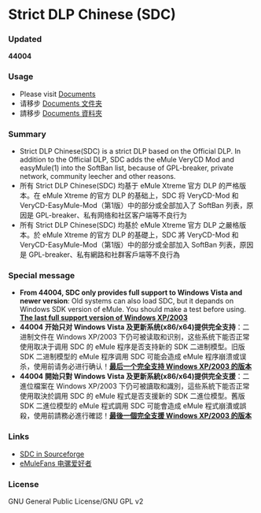 ﻿﻿Strict DLP Chinese (SDC)
=====

### Updated
**44004**

### Usage
* Please visit [Documents](https://github.com/chengr28/specialdlp/tree/master/Documents)
* 请移步 [Documents 文件夹](https://github.com/chengr28/specialdlp/tree/master/Documents)
* 請移步 [Documents 資料夾](https://github.com/chengr28/specialdlp/tree/master/Documents)

### Summary
* Strict DLP Chinese(SDC) is a strict DLP based on the Official DLP. In addition to the Official DLP, SDC adds the eMule VeryCD Mod and easyMule(1) into the SoftBan list, because of GPL-breaker, private network, community leecher and other reasons.
* 所有 Strict DLP Chinese(SDC) 均基于 eMule Xtreme 官方 DLP 的严格版本。在 eMule Xtreme 的官方 DLP 的基础上，SDC 将 VeryCD-Mod 和 VeryCD-EasyMule-Mod（第1版）中的部分或全部加入了 SoftBan 列表，原因是 GPL-breaker、私有网络和社区客户端等不良行为<br />
* 所有 Strict DLP Chinese(SDC) 均基於 eMule Xtreme 官方 DLP 之嚴格版本。於 eMule Xtreme 的官方 DLP 的基礎上，SDC 將 VeryCD-Mod 和 VeryCD-EasyMule-Mod（第1版）中的部分或全部加入 SoftBan 列表，原因是 GPL-breaker、私有網路和社群客戶端等不良行為<br />

### Special message
* **From 44004, SDC only provides full support to Windows Vista and newer version**: Old systems can also load SDC, but it depands on Windows SDK version of eMule. You should make a test before using. **[The last full support version of Windows XP/2003](https://github.com/chengr28/specialdlp/releases/tag/v44003.2)**
* **44004 开始只对 Windows Vista 及更新系统(x86/x64)提供完全支持**：二进制文件在 Windows XP/2003 下仍可被读取和识别，这些系统下能否正常使用取决于调用 SDC 的 eMule 程序是否支持新的 SDK 二进制模型。旧版 SDK 二进制模型的 eMule 程序调用 SDC 可能会造成 eMule 程序崩溃或误杀，使用前请务必进行确认！**[最后一个完全支持 Windows XP/2003 的版本](https://github.com/chengr28/specialdlp/releases/tag/v44003.2)**
* **44004 開始只對 Windows Vista 及更新系統(x86/x64)提供完全支援**：二進位檔案在 Windows XP/2003 下仍可被讀取和識別，這些系統下能否正常使用取決於調用 SDC 的 eMule 程式是否支援新的 SDK 二進位模型。舊版 SDK 二進位模型的 eMule 程式調用 SDC 可能會造成 eMule 程式崩潰或誤殺，使用前請務必進行確認！**[最後一個完全支援 Windows XP/2003 的版本](https://github.com/chengr28/specialdlp/releases/tag/v44003.2)**

### Links
* [SDC in Sourceforge](https://sourceforge.net/projects/specialdlp)<br />
* [eMuleFans 电骡爱好者](http://emulefans.com)

### License
GNU General Public License/GNU GPL v2
